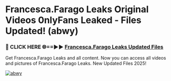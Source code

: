 # Francesca.Farago Leaks Original Videos 0nlyFans Leaked - Files Updated! (abwy)

<h3>🔴 CLICK HERE 🌐==►► <a href="https://tinyurl.com/2m67pmp6" rel="nofollow">Francesca.Farago Leaks Updated Files</a></h3>

Get Francesca.Farago Leaks and all content. Now you can access all videos and pictures of Francesca.Farago Leaks. New Updated Files 2025!

[![abwy](https://i.imgur.com/H4QAA4z.gif)](https://tinyurl.com/2m67pmp6)